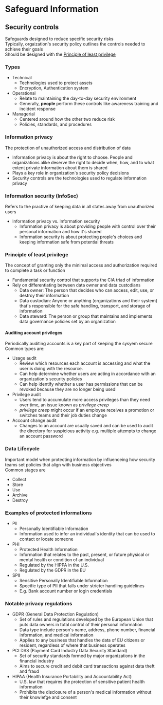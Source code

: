 # Safeguard Information

## Security controls

Safeguards designed to reduce specific security risks\
Typically, orgaization's security policy outlines the controls needed to achieve their goals\
Should be designed with the [Principle of least privilege](#principle-of-least-privilege)

### Types

- Technical
  - Technologies used to protect assets
  - Encryption, Authentication system
- Operational
  - Relate to maintaining the day-to-day security environment
  - Generally, **people** perform these controls like awareness training and incident response
- Managerial
  - Centered around how the other two reduce risk
  - Policies, standards, and procedures

### Information privacy

The protection of unauthorized access and distribution of data
- Information privacy is about the right to choose. People and organizations alike deserve the right to decide when, how, and to what extent private information about them is shared
- Plays a key role in organization's security policy decisions
- Security controls are the technologies used to regulate information privacy

### Information security (InfoSec)

Refers to the practive of keeping data in all states away from unauthorized users
- Information privacy vs. Information security
  - Information privacy is about providing people with control over their personal information and how it's shared
  - Information security is about protecting prople's choices and keeping information safe from potential threats

### Principle of least privilege

The concept of granting only the minimal access and authorization required to complete a task or function

- Fundamental security control that supports the CIA triad of information
- Rely on differentiating between data owner and data custodians
  - Data owner: The person that decides who can access, edit, use, or destroy their information
  - Data custodian: Anyone or anything (organizations and their system) that's responsible for the safe handling, transport, and storage of information
  - Data steward: The person or group that maintains and implements data governance policies set by an organization

#### Auditing account privileges

Periodically auditing accounts is a key part of keeping the sysyem secure\
Common types are:
- Usage audit
  - Review which resources each account is accessing and what the user is doing with the resource.
  - Can help determine whether users are acting in accordance with an organization's security policies
  - Can help identify whether a user has permissions that can be revoked because they are no longer being used
- Privilege audit
  - Users tend to accumulate more access privileges than they need over time, an issue known as *privilege creep*
  - *privilege creep* might occur if an employee receives a promotion or switches teams and their job duties change
- Account change audit
  - Changes to an account are usually saved and can be used to audit the directory for suspicious activity e.g. multiple attempts to change an account password

### Data Lifecycle

Important model when protecting information by influenceing how security teams set policies that align with business objectives\
Common stages are
- Collect
- Store
- Use
- Archive
- Destroy

### Examples of protected informations

- PII
  - Personally Identifiable Information
  - Information used to infer an individual's identity that can be used to contact or locate someone
- PHI
  - Protected Health Information
  - Information that relates to the past, present, or future physical or mental health or condition of an individual
  - Regulated by the HIPPA in the U.S.
  - Regulated by the GDPR in the EU
- SPII
  - Sensitive Personally Identifiable Information
  - Specific type of PII that falls under stricter handling guidelines
  - E.g. Bank account number or login credentials

### Notable privacy regulations

- GDPR (General Data Protection Regulation)
  - Set of rules and regulations developed by the European Union that puts data owners in total control of their personal information
  - Data type include person's name, address, phone number, financial information, and medical information
  - Applies to any business that handles the data of EU citizens or resident, regardless of where that business operates
- PCI DSS (Payment Card Industry Data Security Standard)
  - Set of security standards formed by major organizations in the financial industry
  - Aims to secure credit and debit card transactions against data theft and fraud
- HIPAA (Health Insurance Portability and Accountability Act)
  - U.S. law that requires the protection of sensitive patient health information
  - Prohibits the disclosure of a person's medical information without their knowlefge and consent